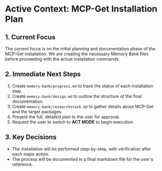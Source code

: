 # Active Context: MCP-Get Installation Plan

## 1. Current Focus
The current focus is on the initial planning and documentation phase of the MCP-Get installation. We are creating the necessary Memory Bank files before proceeding with the actual installation commands.

## 2. Immediate Next Steps
1.  Create `memory-bank/progress.md` to track the status of each installation step.
2.  Create `memory-bank/design.md` to outline the structure of the final documentation.
3.  Create `memory-bank/researchstack.md` to gather details about MCP-Get and the target packages.
4.  Present the full, detailed plan to the user for approval.
5.  Request the user to switch to **ACT MODE** to begin execution.

## 3. Key Decisions
- The installation will be performed step-by-step, with verification after each major action.
- The process will be documented in a final markdown file for the user's reference.
